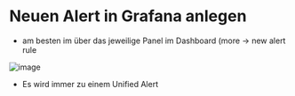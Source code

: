 # Neuen Alert in Grafana anlegen 

  * am besten im über das jeweilige Panel im Dashboard (more -> new alert rule 

![image](https://github.com/user-attachments/assets/9e178aa0-2e4c-4f4d-8f18-6f5f5ca3d992)
 
  * Es wird immer zu einem Unified Alert 
